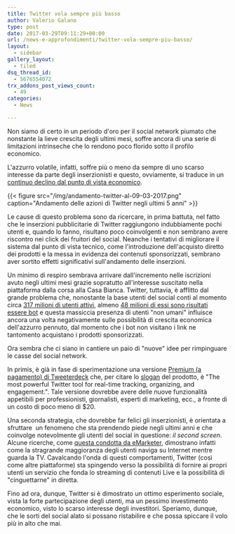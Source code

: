 ```yaml
---
title: Twitter vola sempre più basso
author: Valerio Galano
type: post
date: 2017-03-29T09:11:29+00:00
url: /news-e-approfondimenti/twitter-vola-sempre-piu-basso/
layout:
  - sidebar
gallery_layout:
  - tiled
dsq_thread_id:
  - 5676554072
trx_addons_post_views_count:
  - 49
categories:
  - News

---
```

Non siamo di certo in un periodo d'oro per il social network piumato che nonstante la lieve crescita degli ultimi mesi, soffre ancora di una serie di limitazioni intrinseche che lo rendono poco florido sotto il profilo economico.

L'azzurro volatile, infatti, soffre più o meno da sempre di uno scarso interesse da parte degli inserzionisti e questo, ovviamente, si traduce in un [continuo declino dal punto di vista economico][1].

{{< figure src="/img/andamento-twitter-al-09-03-2017.png" caption="Andamento delle azioni di Twitter negli ultimi 5 anni" >}}

Le cause di questo problema sono da ricercare, in prima battuta, nel fatto che le inserzioni pubblicitarie di Twitter raggiungono indubbiamente pochi utenti e, quando lo fanno, risultano poco coinvolgenti e non sembrano avere riscontro nei click dei fruitori del social. Neanche i tentativi di migliorare il sistema dal punto di vista tecnico, come l'introduzione dell'acquisto diretto dei prodotti e la messa in evidenza dei contenuti sponsorizzati, sembrano aver sortito effetti significativi sull'andamento delle inserzioni.

Un minimo di respiro sembrava arrivare dall'incremento nelle iscrizioni avuto negli ultimi mesi grazie sopratutto all'interesse suscitato nella piattaforma dalla corsa alla Casa Bianca. Twitter, tuttavia, è afflitto dal grande problema che, nonostante la base utenti del social conti al momento circa [317 milioni di utenti attivi][2], almeno [48 milioni di essi sono risultati essere bot][3] e questa massiccia presenza di utenti "non umani" influisce ancora una volta negativamente sulle possibilità di crescita economica dell'azzurro pennuto, dal momento che i bot non visitano i link ne tantomento acquistano i prodotti sponsorizzati.

Ora sembra che ci siano in cantiere un paio di "nuove" idee per rimpinguare le casse del social network.

In primis, è già in fase di sperimentazione una versione [Premium (a pagamento) di Tweeterdeck][4] che, per citare lo [slogan][5] del prodotto, è "The most powerful Twitter tool for real-time tracking, organizing, and engagement.". Tale versione dovrebbe avere delle nuove funzionalità appetibili per professionisti, giornalisti, esperti di marketing, ecc., a fronte di un costo di poco meno di $20.

Una seconda strategia, che dovrebbe far felici gli inserzionisti, è orientata a sfruttare  un fenomeno che sta prendendo piede negli ultimi anni e che coinvolge notevolmente gli utenti del social in questione: _il second screen_. Alcune ricerche, come [questa condotta da eMarketer][6], dimostrano infatti come la stragrande maggioranza degli utenti naviga su Internet mentre guarda la TV. Cavalcando l'onda di questi comportamenti, Twitter (così come altre piattaforme) sta spingendo verso la possibilità di fornire ai propri utenti un servizio che fonda lo streaming di contenuti Live e la possibilità di "cinguettarne" in diretta.

Fino ad ora, dunque, Twitter si è dimostrato un ottimo esperimento sociale, vista la forte partecipazione degli utenti, ma un pessimo investimento economico, visto lo scarso interesse degli investitori. Speriamo, dunque, che le sorti del social alato si possano ristabilire e che possa spiccare il volo più in alto che mai.

 [1]: http://www.ilpost.it/2017/02/09/twitter-dati-ultimo-trimestre-2016/
 [2]: http://www.diegofrancesco.it/2017/02/13/twitter-q4-2016-319-milioni-di-utenti/
 [3]: https://getpocket.com/a/read/1658170043
 [4]: http://www.wired.co.uk/article/paid-twitter-account-tweetdeck
 [5]: https://tweetdeck.twitter.com/
 [6]: https://www.emarketer.com/Article/Even-During-TV-Time-Digital-Devices-Play-Prominent-Role/1013997?ECID=SOCX1473